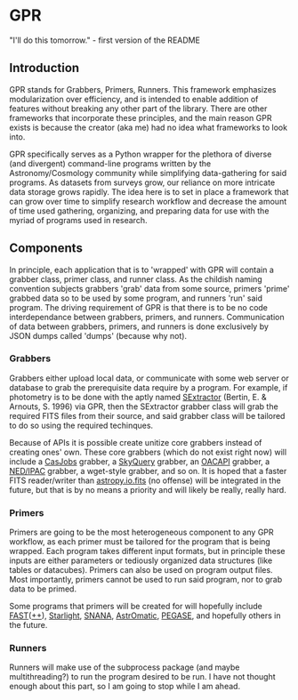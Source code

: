 # GPR
"I'll do this tomorrow." - first version of the README

## Introduction
GPR stands for Grabbers, Primers, Runners.  This framework emphasizes modularization over efficiency, and is intended to enable addition of features without breaking any other part of the library.  There are other frameworks that incorporate these principles, and the main reason GPR exists is because the creator (aka me) had no idea what frameworks to look into. 

GPR specifically serves as a Python wrapper for the plethora of diverse (and divergent) command-line programs written by the Astronomy/Cosmology community while simplifying data-gathering for said programs.  As datasets from surveys grow, our reliance on more intricate data storage grows rapidly.  The idea here is to set in place a framework that can grow over time to simplify 
research workflow and decrease the amount of time used gathering, organizing, and preparing data for use with the myriad of programs used in research.

## Components
In principle, each application that is to 'wrapped' with GPR will contain a grabber class, primer class, and runner class.  As the childish naming convention subjects grabbers 'grab' data from some source, primers 'prime' grabbed data so to be used by some program, and runners 'run' said program.  The driving requirement of GPR is that there is to be no code interdependance between grabbers, primers, and runners.  Communication of data between grabbers, primers, and runners is done exclusively by JSON dumps called 'dumps' (because why not).

### Grabbers
Grabbers either upload local data, or communicate with some web server or database to grab the prerequisite data require by a program.  For example, if photometry is to be done with the aptly named [SExtractor](https://www.astromatic.net/software/sextractor) (Bertin, E. & Arnouts, S. 1996) via GPR, then the SExtractor grabber class will grab the required FITS files from their source, and said grabber class will be tailored to do so using the required techinques.

Because of APIs it is possible create unitize core grabbers instead of creating ones' own.  These core grabbers (which do not exist right now) will include a [CasJobs](https://skyserver.sdss.org/CasJobs/default.aspx) grabber, a [SkyQuery](http://voservices.net/skyquery/?token=) grabber, an [OACAPI](https://github.com/astrocatalogs/OACAPI) grabber, a [NED/IPAC](https://ned.ipac.caltech.edu/) grabber, a wget-style grabber, and so on.  It is hoped that a faster FITS reader/writer than [astropy.io.fits](http://www.astropy.org/) (no offense) will be integrated in the future, but that is by no means a priority and will likely be really, really hard.

### Primers
Primers are going to be the most heterogeneous component to any GPR workflow, as each primer must be tailored for the program that is being wrapped.  Each program takes different input formats, but in principle these inputs are either parameters or tediously organized data structures (like tables or datacubes).  Primers can also be used on program output files.  Most importantly, primers cannot be used to run said program, nor to grab data to be primed.

Some programs that primers will be created for will hopefully include [FAST](http://w.astro.berkeley.edu/~mariska/FAST.html)([++](https://github.com/cschreib/fastpp)), [Starlight](http://adsabs.harvard.edu/abs/2011ascl.soft08006C), [SNANA](http://snana.uchicago.edu/), [AstrOmatic](https://www.astromatic.net/), [PEGASE](http://www2.iap.fr/pegase/), and hopefully others in the future. 

### Runners
Runners will make use of the subprocess package (and maybe multithreading?) to run the program desired to be run.  I have not thought enough about this part, so I am going to stop while I am ahead.
